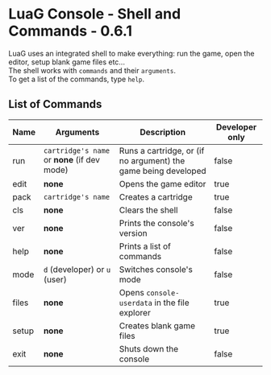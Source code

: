 # LuaG Console - Shell and Commands - 0.6.1

LuaG uses an integrated shell to make everything: run the game, open the editor, setup blank game files etc...  
The shell works with `commands` and their `arguments`.  
To get a list of the commands, type `help`.

## List of Commands

| Name | Arguments | Description | Developer only |
| --- | --- | --- | --- |
| run | `cartridge's name` or **none** (if dev mode) | Runs a cartridge, or (if no argument) the game being developed | false |
| edit | **none** | Opens the game editor | true |
| pack | `cartridge's name` | Creates a cartridge | true |
| cls | **none** | Clears the shell | false |
| ver | **none** | Prints the console's version | false |
| help | **none** | Prints a list of commands | false |
| mode | `d` (developer) or `u` (user) | Switches console's mode | false |
| files | **none** | Opens `console-userdata` in the file explorer | true |
| setup | **none** | Creates blank game files | true |
| exit | **none** | Shuts down the console | false |
